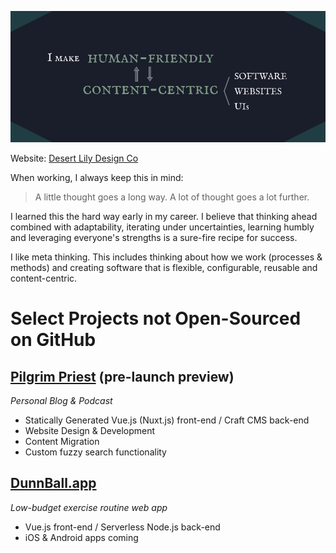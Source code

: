 ![Banner Image](https://github.com/mrhubbs/mrhubbs/raw/master/banner.png)

Website: <a href="https://desertlilydesign.co" target="_blank">Desert Lily Design Co</a>

When working, I always keep this in mind:

> A little thought goes a long way. A lot of thought goes a lot further.

I learned this the hard way early in my career. I believe that thinking ahead combined with adaptability, iterating under uncertainties, learning humbly and leveraging everyone's strengths is a sure-fire recipe for success.

I like meta thinking. This includes thinking about how we work (processes & methods) and creating software that is flexible, configurable, reusable and content-centric.

# Select Projects not Open-Sourced on GitHub

## [Pilgrim Priest](https://pilgrimpriest-us-git-dev.desertlilydesign-co.vercel.app) (pre-launch preview)
*Personal Blog & Podcast*

 - Statically Generated Vue.js (Nuxt.js) front-end / Craft CMS back-end
 - Website Design & Development
 - Content Migration  
 - Custom fuzzy search functionality

## [DunnBall.app](https://dunnball.app)
*Low-budget exercise routine web app*

 - Vue.js front-end / Serverless Node.js back-end
 - iOS & Android apps coming
